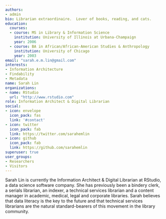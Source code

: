 ```yaml
---
authors:
- admin
bio: Librarian extraordinaire.  Lover of books, reading, and cats.
education:
  courses:
  - course: MS in Library & Information Science
    institution: University of Illinois at Urbana-Champaign
    year: 2006
  - course: BA in African/African-American Studies & Anthropology
    institution: University of Chicago
    year: 2003
email: "sarah.e.m.lin@gmail.com"
interests:
- Information Architecture
- Findability
- Metadata
name: Sarah Lin
organizations:
- name: RStudio
  url: "http://www.rstudio.com"
role: Information Architect & Digital Librarian
social:
- icon: envelope
  icon_pack: fas
  link: '#contact'
- icon: twitter
  icon_pack: fab
  link: https://twitter.com/sarahemlin
- icon: github
  icon_pack: fab
  link: https://github.com/sarahemlin
superuser: true
user_groups:
- Researchers
- Visitors
---
```


Sarah Lin is currently the Information Architect & Digital Librarian at RStudio, a data science software company. She has previously been a bindery clerk, a serials librarian, an indexer, a technical services librarian and a content manager in academic, medical, legal and corporate libraries. Sarah believes that data literacy is the key to the future and that technical services librarians are the natural standard-bearers of this movement in the library community.
